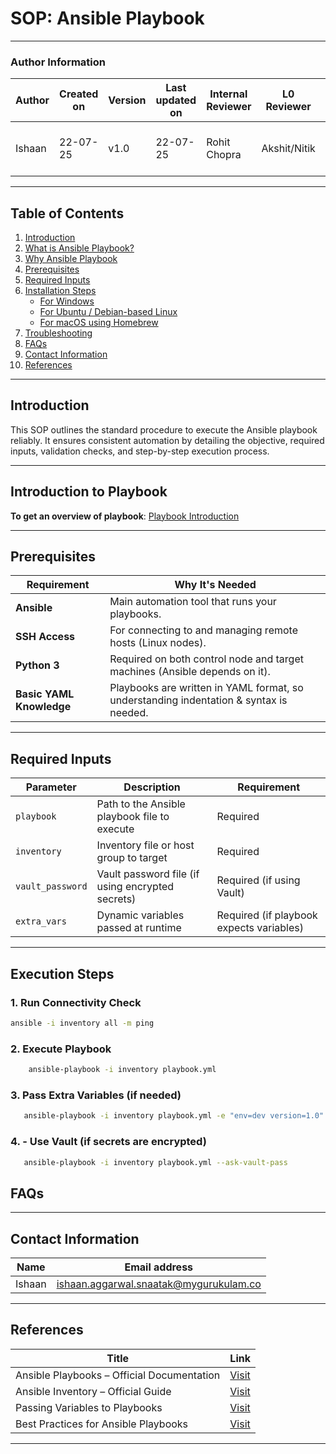 # SOP: Ansible Playbook

---

### Author Information

| Author      | Created on  | Version    |   Last updated on | Internal Reviewer | L0 Reviewer  | L1 Reviewer | L2 Reviewer      |
|-------------|-------------|------------|-----------------|----------------|-------------------|---------------|----------------------------------|
| Ishaan    | 22-07-25    | v1.0  |       22-07-25       | Rohit Chopra    |  Akshit/Nitik    | Taran        | Abhishek Dubey/ Rishab sharma |

---


## Table of Contents

1. [Introduction](#introduction)
2. [What is Ansible Playbook?](#what-is-ansible-playbook)
3. [Why Ansible Playbook](#why-ansible-playbook)
4. [Prerequisites](#prerequisites)
5. [Required Inputs](#required-inputs) 
6. [Installation Steps](#installation-steps)  
   - [For Windows](#for-windows)  
   - [For Ubuntu / Debian-based Linux](#for-ubuntu--debian-based-linux)  
   - [For macOS using Homebrew](#for-macos-using-homebrew)  
7. [Troubleshooting](#troubleshooting)
8. [FAQs](#FAQs) 
9. [Contact Information](#contact-information)  
10. [References](#references)

---

## Introduction

This SOP outlines the standard procedure to execute the Ansible playbook reliably. It ensures consistent automation by detailing the objective, required inputs, validation checks, and step-by-step execution process.

---

## Introduction to Playbook
**To get an overview of playbook**: [Playbook Introduction]()



---

## Prerequisites

| **Requirement**         | **Why It's Needed**                                                                 |
|-------------------------|--------------------------------------------------------------------------------------|
| **Ansible**             | Main automation tool that runs your playbooks.                                      |
| **SSH Access**          | For connecting to and managing remote hosts (Linux nodes).                          |
| **Python 3**            | Required on both control node and target machines (Ansible depends on it).          |
| **Basic YAML Knowledge**| Playbooks are written in YAML format, so understanding indentation & syntax is needed. |

---

## Required Inputs

| Parameter        | Description                                      |  Requirement                            |
|------------------|--------------------------------------------------|-----------------------------------------|
| `playbook`       | Path to the Ansible playbook file to execute     | Required                                |
| `inventory`      | Inventory file or host group to target           | Required                                |
| `vault_password` | Vault password file (if using encrypted secrets) | Required (if using Vault)               |
| `extra_vars`     | Dynamic variables passed at runtime              | Required (if playbook expects variables)|

---

## Execution Steps

### 1. Run Connectivity Check
   ```bash
   ansible -i inventory all -m ping
```

### 2. Execute Playbook

```bash
    ansible-playbook -i inventory playbook.yml
```

### 3. Pass Extra Variables (if needed)

```bash
   ansible-playbook -i inventory playbook.yml -e "env=dev version=1.0"
```

### 4. - Use Vault (if secrets are encrypted)

```bash
   ansible-playbook -i inventory playbook.yml --ask-vault-pass
```




## FAQs



---
## Contact Information

| Name         | Email address          |
|--------------|------------------------|
| Ishaan         | ishaan.aggarwal.snaatak@mygurukulam.co    |


---

## References

| **Title**                                 | **Link**                                                                                      |
|-------------------------------------------|-----------------------------------------------------------------------------------------------|
| Ansible Playbooks – Official Documentation| [Visit](https://docs.ansible.com/ansible/latest/user_guide/playbooks.html)                    |
| Ansible Inventory – Official Guide        | [Visit](https://docs.ansible.com/ansible/latest/user_guide/intro_inventory.html)              |
| Passing Variables to Playbooks            | [Visit](https://docs.ansible.com/ansible/latest/user_guide/playbooks_variables.html)          |
| Best Practices for Ansible Playbooks      | [Visit](https://docs.ansible.com/ansible/latest/tips_tricks/index.html)                       |

---















